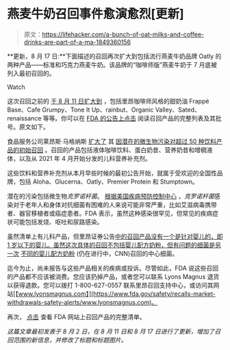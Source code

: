 # 燕麦牛奶召回事件愈演愈烈[更新]

> 原文：<https://lifehacker.com/a-bunch-of-oat-milks-and-coffee-drinks-are-part-of-a-ma-1849360156>

**更新，8 月 17 日:**下面描述的召回再次扩大到包括流行燕麦牛奶品牌 Oatly 的两种产品——标准和巧克力燕麦牛奶。该品牌的“咖啡师版”燕麦牛奶于 7 月底被列入最初召回的。

Watch

这次召回之前的 [于 8 月 11 日扩大到](https://www.fda.gov/safety/recalls-market-withdrawals-safety-alerts/lyons-magnus-expands-voluntary-recall-include-additional-nutritional-and-beverage-products-due) ，包括里昂咖啡师风格的甜奶油 Frappé Base、Cafe Grumpy、Tone It Up、rainbut、Organic Valley、Sated、renaissance 等等。你可以在 [FDA 的公告上点击](https://www.fda.gov/safety/recalls-market-withdrawals-safety-alerts/lyons-magnus-voluntarily-recalls-53-nutritional-and-beverage-products-due-potential-microbial) 阅读召回产品的完整列表及其批号。原文如下。

食品服务公司莱昂斯·马格纳斯 [扩大了](https://www.fda.gov/safety/recalls-market-withdrawals-safety-alerts/lyons-magnus-expands-voluntary-recall-include-additional-nutritional-and-beverage-products-due) 其 [因潜在的微生物污染对超过 50 种饮料产品的初始召回](https://www.fda.gov/safety/recalls-market-withdrawals-safety-alerts/lyons-magnus-voluntarily-recalls-53-nutritional-and-beverage-products-due-potential-microbial) 。召回的产品包括液体咖啡饮料、蛋白奶昔、营养奶昔和增稠液体，以及从 2021 年 4 月开始分发的儿科营养补充剂。

这些饮料和营养补充剂从本月早些时候的最初公告开始，就属于受欢迎的全国性品牌，包括 Aloha、Glucerna、Oatly、Premier Protein 和 Stumptown。

潜在的污染包括微生物*克罗诺杆菌*。 [根据美国疾病预防控制中心](https://www.cdc.gov/cronobacter/index.html) ，*克罗诺杆菌*感染对于老年人和身体对抗细菌有困难的人来说可能非常严重，比如艾滋病毒携带者、器官移植者或癌症患者。FDA 表示，虽然这种感染很罕见，但常见的疾病症状可能包括发烧、呕吐和尿路感染。

虽然清单上有儿科产品，但里昂证券公告[中的召回产品没有一个是针对婴儿的，即 1 岁以下的婴儿。虽然这次具体的召回不包括婴儿配方奶粉，但有问题的细菌是另一次](https://www.fda.gov/safety/recalls-market-withdrawals-safety-alerts/lyons-magnus-voluntarily-recalls-53-nutritional-and-beverage-products-due-potential-microbial) [不同的婴儿配方奶粉](https://lifehacker.com/dont-use-these-recalled-infant-formulas-fda-says-1848567003) (仍在进行中，CNN)召回的中心细菌。

迄今为止，尚未报告与这些产品相关的疾病或投诉。尽管如此，FDA 说这些召回的产品都不应该被消费。您应该扔掉产品，或者您可以联系 Lyons Magnus 退货以获得退款。您可以拨打 1-800-627-0557 联系里昂召回支持中心，或访问其网站[【www.lyonsmagnus.com】](https://www.fda.gov/safety/recalls-market-withdrawals-safety-alerts/www.lyonsmagnus.com)。

再次， [点击](https://www.fda.gov/safety/recalls-market-withdrawals-safety-alerts/lyons-magnus-voluntarily-recalls-53-nutritional-and-beverage-products-due-potential-microbial) 查看 FDA 网站上召回产品的完整清单。

*这篇文章最初发表于 8 月 2 日，在 8 月 11 日和 8 月 17 日进行了更新，增加了召回范围的新信息，并修改了标题和标题图片。*
